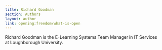```yaml
---
title: Richard Goodman
section: Authors
layout: author
link: opening:freedom/what-is-open
---
```

Richard Goodman is the E-Learning Systems Team Manager in IT Services at
Loughborough University.


